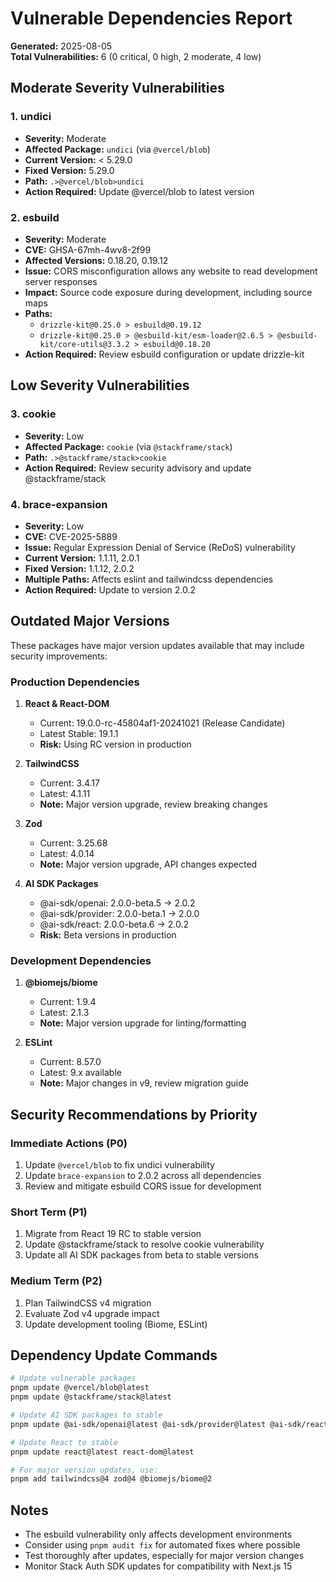 # Vulnerable Dependencies Report

**Generated:** 2025-08-05  
**Total Vulnerabilities:** 6 (0 critical, 0 high, 2 moderate, 4 low)

## Moderate Severity Vulnerabilities

### 1. undici
- **Severity:** Moderate
- **Affected Package:** `undici` (via `@vercel/blob`)
- **Current Version:** < 5.29.0
- **Fixed Version:** 5.29.0
- **Path:** `.>@vercel/blob>undici`
- **Action Required:** Update @vercel/blob to latest version

### 2. esbuild
- **Severity:** Moderate
- **CVE:** GHSA-67mh-4wv8-2f99
- **Affected Versions:** 0.18.20, 0.19.12
- **Issue:** CORS misconfiguration allows any website to read development server responses
- **Impact:** Source code exposure during development, including source maps
- **Paths:**
  - `drizzle-kit@0.25.0 > esbuild@0.19.12`
  - `drizzle-kit@0.25.0 > @esbuild-kit/esm-loader@2.6.5 > @esbuild-kit/core-utils@3.3.2 > esbuild@0.18.20`
- **Action Required:** Review esbuild configuration or update drizzle-kit

## Low Severity Vulnerabilities

### 3. cookie
- **Severity:** Low
- **Affected Package:** `cookie` (via `@stackframe/stack`)
- **Path:** `.>@stackframe/stack>cookie`
- **Action Required:** Review security advisory and update @stackframe/stack

### 4. brace-expansion
- **Severity:** Low
- **CVE:** CVE-2025-5889
- **Issue:** Regular Expression Denial of Service (ReDoS) vulnerability
- **Current Version:** 1.1.11, 2.0.1
- **Fixed Version:** 1.1.12, 2.0.2
- **Multiple Paths:** Affects eslint and tailwindcss dependencies
- **Action Required:** Update to version 2.0.2

## Outdated Major Versions

These packages have major version updates available that may include security improvements:

### Production Dependencies
1. **React & React-DOM**
   - Current: 19.0.0-rc-45804af1-20241021 (Release Candidate)
   - Latest Stable: 19.1.1
   - **Risk:** Using RC version in production

2. **TailwindCSS**
   - Current: 3.4.17
   - Latest: 4.1.11
   - **Note:** Major version upgrade, review breaking changes

3. **Zod**
   - Current: 3.25.68
   - Latest: 4.0.14
   - **Note:** Major version upgrade, API changes expected

4. **AI SDK Packages**
   - @ai-sdk/openai: 2.0.0-beta.5 → 2.0.2
   - @ai-sdk/provider: 2.0.0-beta.1 → 2.0.0
   - @ai-sdk/react: 2.0.0-beta.6 → 2.0.2
   - **Risk:** Beta versions in production

### Development Dependencies
1. **@biomejs/biome**
   - Current: 1.9.4
   - Latest: 2.1.3
   - **Note:** Major version upgrade for linting/formatting

2. **ESLint**
   - Current: 8.57.0
   - Latest: 9.x available
   - **Note:** Major changes in v9, review migration guide

## Security Recommendations by Priority

### Immediate Actions (P0)
1. Update `@vercel/blob` to fix undici vulnerability
2. Update `brace-expansion` to 2.0.2 across all dependencies
3. Review and mitigate esbuild CORS issue for development

### Short Term (P1)
1. Migrate from React 19 RC to stable version
2. Update @stackframe/stack to resolve cookie vulnerability
3. Update all AI SDK packages from beta to stable versions

### Medium Term (P2)
1. Plan TailwindCSS v4 migration
2. Evaluate Zod v4 upgrade impact
3. Update development tooling (Biome, ESLint)

## Dependency Update Commands

```bash
# Update vulnerable packages
pnpm update @vercel/blob@latest
pnpm update @stackframe/stack@latest

# Update AI SDK packages to stable
pnpm update @ai-sdk/openai@latest @ai-sdk/provider@latest @ai-sdk/react@latest

# Update React to stable
pnpm update react@latest react-dom@latest

# For major version updates, use:
pnpm add tailwindcss@4 zod@4 @biomejs/biome@2
```

## Notes

- The esbuild vulnerability only affects development environments
- Consider using `pnpm audit fix` for automated fixes where possible
- Test thoroughly after updates, especially for major version changes
- Monitor Stack Auth SDK updates for compatibility with Next.js 15